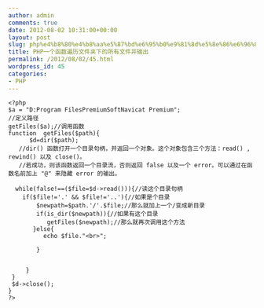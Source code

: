 ```yaml
---
author: admin
comments: true
date: 2012-08-02 10:31:00+00:00
layout: post
slug: php%e4%b8%80%e4%b8%aa%e5%87%bd%e6%95%b0%e9%81%8d%e5%8e%86%e6%96%87%e4%bb%b6%e5%a4%b9%e4%b8%8b%e7%9a%84%e6%89%80%e6%9c%89%e6%96%87%e4%bb%b6%e5%b9%b6%e8%be%93%e5%87%ba
title: PHP一个函数遍历文件夹下的所有文件并输出
permalink: /2012/08/02/45.html
wordpress_id: 45
categories:
- PHP
---
```




    
    <?php
    $a = "D:Program FilesPremiumSoftNavicat Premium";
    //定义路径
    getFiles($a);//调用函数
    function  getFiles($path){
          $d=dir($path);
       //dir() 函数打开一个目录句柄，并返回一个对象。这个对象包含三个方法：read() , rewind() 以及 close()。
       //若成功，则该函数返回一个目录流，否则返回 false 以及一个 error。可以通过在函数名前加上 "@" 来隐藏 error 的输出。
    
      while(false!==($file=$d->read())){//读这个目录句柄
        if($file!='.' && $file!='..'){//如果是个目录
            $newpath=$path.'/'.$file;//那么就加上一个/变成新目录
            if(is_dir($newpath)){//如果有这个目录
               getFiles($newpath);//那么就再次调用这个方法         
           }else{
              echo $file."<br>";
            
            }
         
         
         }
     }
     $d->close();
    }
    ?>

  


